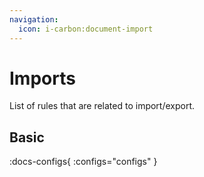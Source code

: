 ```yaml
---
navigation:
  icon: i-carbon:document-import
---
```


# Imports

List of rules that are related to import/export.

## Basic

:docs-configs{ :configs="configs" } 
